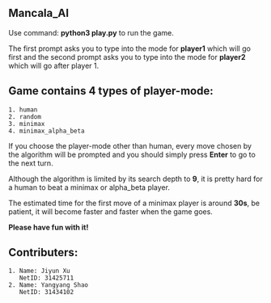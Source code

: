 ## Mancala_AI

Use command: **python3 play.py** to run the game.

The first prompt asks you to type into the mode for **player1** which will go first and the second prompt asks you to type into the mode for **player2** which will go after player 1.

## Game contains 4 types of player-mode:
    1. human
    2. random
    3. minimax
    4. minimax_alpha_beta

If you choose the player-mode other than human, every move chosen by the algorithm will be prompted and you should simply press **Enter** to go to the next turn.

Although the algorithm is limited by its search depth to **9**, it is pretty hard for a human to beat a minimax or alpha_beta player.

The estimated time for the first move of a minimax player is around **30s**, be patient, it will become faster and faster when the game goes.

**Please have fun with it!**

## Contributers:
    1. Name: Jiyun Xu
       NetID: 31425711
    2. Name: Yangyang Shao
       NetID: 31434102
